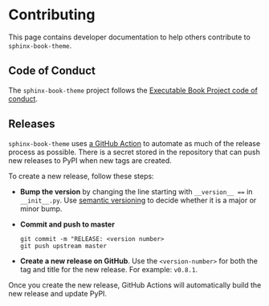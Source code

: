 # Contributing

This page contains developer documentation to help others contribute to
`sphinx-book-theme`.


## Code of Conduct

The `sphinx-book-theme` project follows the
[Executable Book Project code of conduct](https://executablebooks.org/en/latest/about.html#code-of-conduct).


## Releases

`sphinx-book-theme` uses [a GitHub Action](https://github.com/executablebooks/sphinx-book-theme/blob/master/.github/workflows/tests.yml#L57)
to automate as much of the release process as possible. There is a secret stored in
the repository that can push new releases to PyPI when new tags are created.

To create a new release, follow these steps:

* **Bump the version** by changing the line starting with `__version__ ==` in `__init__.py`.
  Use [semantic versioning](https://semver.org/) to decide whether it is a
  major or minor bump.

* **Commit and push to master**

  ```
  git commit -m "RELEASE: <version number>
  git push upstream master
  ```

* **Create a new release on GitHub**. Use the `<version-number>` for both the tag and
  title for the new release. For example: `v0.8.1`.

Once you create the new release, GitHub Actions will automatically build the new
release and update PyPI.
